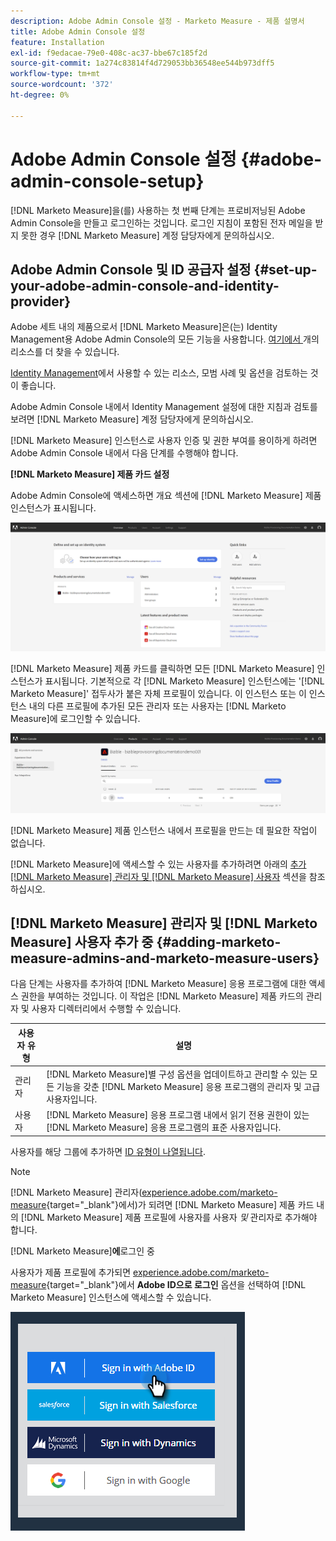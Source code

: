 ```yaml
---
description: Adobe Admin Console 설정 - Marketo Measure - 제품 설명서
title: Adobe Admin Console 설정
feature: Installation
exl-id: f9edacae-79e0-408c-ac37-bbe67c185f2d
source-git-commit: 1a274c83814f4d729053bb36548ee544b973dff5
workflow-type: tm+mt
source-wordcount: '372'
ht-degree: 0%

---
```


# Adobe Admin Console 설정 {#adobe-admin-console-setup}

[!DNL Marketo Measure]을(를) 사용하는 첫 번째 단계는 프로비저닝된 Adobe Admin Console을 만들고 로그인하는 것입니다. 로그인 지침이 포함된 전자 메일을 받지 못한 경우 [!DNL Marketo Measure] 계정 담당자에게 문의하십시오.

## Adobe Admin Console 및 ID 공급자 설정 {#set-up-your-adobe-admin-console-and-identity-provider}

Adobe 세트 내의 제품으로서 [!DNL Marketo Measure]은(는) Identity Management용 Adobe Admin Console의 모든 기능을 사용합니다. [여기에서 ](https://helpx.adobe.com/enterprise/using/admin-console.html)개의 리소스를 더 찾을 수 있습니다.

[Identity Management](https://helpx.adobe.com/enterprise/using/set-up-identity.html)에서 사용할 수 있는 리소스, 모범 사례 및 옵션을 검토하는 것이 좋습니다.

Adobe Admin Console 내에서 Identity Management 설정에 대한 지침과 검토를 보려면 [!DNL Marketo Measure] 계정 담당자에게 문의하십시오.

[!DNL Marketo Measure] 인스턴스로 사용자 인증 및 권한 부여를 용이하게 하려면 Adobe Admin Console 내에서 다음 단계를 수행해야 합니다.

**[!DNL Marketo Measure] 제품 카드 설정**

Adobe Admin Console에 액세스하면 개요 섹션에 [!DNL Marketo Measure] 제품 인스턴스가 표시됩니다.

![](assets/adobe-admin-console-setup-1.png)

[!DNL Marketo Measure] 제품 카드를 클릭하면 모든 [!DNL Marketo Measure] 인스턴스가 표시됩니다. 기본적으로 각 [!DNL Marketo Measure] 인스턴스에는 &#39;[!DNL Marketo Measure]&#39; 접두사가 붙은 자체 프로필이 있습니다. 이 인스턴스 또는 이 인스턴스 내의 다른 프로필에 추가된 모든 관리자 또는 사용자는 [!DNL Marketo Measure]에 로그인할 수 있습니다.

![](assets/adobe-admin-console-setup-2.png)

[!DNL Marketo Measure] 제품 인스턴스 내에서 프로필을 만드는 데 필요한 작업이 없습니다.

[!DNL Marketo Measure]에 액세스할 수 있는 사용자를 추가하려면 아래의 [추가 [!DNL Marketo Measure] 관리자 및 [!DNL Marketo Measure] 사용자](#adding-marketo-measure-admins-and-marketo-measure-users) 섹션을 참조하십시오.

## [!DNL Marketo Measure] 관리자 및 [!DNL Marketo Measure] 사용자 추가 중 {#adding-marketo-measure-admins-and-marketo-measure-users}

다음 단계는 사용자를 추가하여 [!DNL Marketo Measure] 응용 프로그램에 대한 액세스 권한을 부여하는 것입니다. 이 작업은 [!DNL Marketo Measure] 제품 카드의 관리자 및 사용자 디렉터리에서 수행할 수 있습니다.

| 사용자 유형 | 설명 |
|---|---|
| 관리자 | [!DNL Marketo Measure]별 구성 옵션을 업데이트하고 관리할 수 있는 모든 기능을 갖춘 [!DNL Marketo Measure] 응용 프로그램의 관리자 및 고급 사용자입니다. |
| 사용자 | [!DNL Marketo Measure] 응용 프로그램 내에서 읽기 전용 권한이 있는 [!DNL Marketo Measure] 응용 프로그램의 표준 사용자입니다. |

사용자를 해당 그룹에 추가하면 [ID 유형이 나열됩니다](https://helpx.adobe.com/enterprise/using/set-up-identity.html).

>[!NOTE]
>
>[!DNL Marketo Measure] 관리자([experience.adobe.com/marketo-measure](https://experience.adobe.com/marketo-measure){target="_blank"}에서)가 되려면 [!DNL Marketo Measure] 제품 카드 내의 [!DNL Marketo Measure] 제품 프로필에 사용자를 사용자 _및_ 관리자로 추가해야 합니다.

[!DNL Marketo Measure]&#x200B;**에**&#x200B;로그인 중

사용자가 제품 프로필에 추가되면 [experience.adobe.com/marketo-measure](https://experience.adobe.com/marketo-measure){target="_blank"}에서 **Adobe ID으로 로그인** 옵션을 선택하여 [!DNL Marketo Measure] 인스턴스에 액세스할 수 있습니다.

![](assets/adobe-admin-console-setup-3.png)
